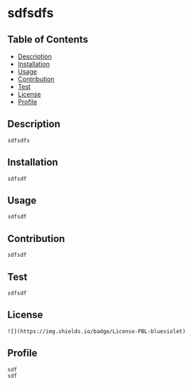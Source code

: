 # sdfsdfs

## Table of Contents
- [Description](#Description)
- [Installation](#Installation)
- [Usage](#Usage)
- [Contribution](#Contribution)
- [Test](#Test)
- [License](#License)
- [Profile](#Profile)

## Description

    sdfsdfs

## Installation

    sdfsdf

## Usage

    sdfsdf

## Contribution

    sdfsdf

## Test

    sdfsdf

## License

    ![](https://img.shields.io/badge/License-PBL-blueviolet)

## Profile

    sdf
    sdf

